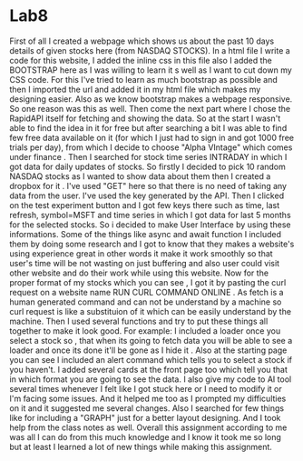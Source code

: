 # Lab8
 First of all I created a webpage which shows us about the past 10 days details of given stocks here (from NASDAQ STOCKS). In a html file I write a code for this website, I added the inline css in this file also I added the BOOTSTRAP here as I was willing to learn it s well as I want to cut down my CSS code. 
For this I've tried to learn as much bootstrap as possible and then I imported the url and added it in my html file which makes my designing easier.
Also as we know bootstrap makes a webpage responsive. So one reason was this as well.
Then come the next part where I chose the RapidAPI itself for fetching and showing the data. 
So at the start I wasn't able to find the idea in it for free but after searching a bit I was able to find few free data available on it (for which I just had to sign in and got 1000 free trials per day), from which I decide to choose "Alpha VIntage" which comes under finance . Then I searched for stock time series INTRADAY in which I got data for daily updates of stocks.
So firstly I decided to pick 10 random NASDAQ stocks as I wanted to show data about them then I created a dropbox for it .
I've used "GET" here so that there is no need of taking any data from the user.
I've used the key generated by the API.
Then I clicked on the test experiment button and I got few keys there such as time, last refresh, symbol=MSFT and time series in which I got data for last 5 months for the selected stocks. 
So i decided to make User Interface by using these informations.
Some of the things like async and await function I included them by doing some research and I got to know that they makes a website's using experience great in other words it make it work smoothly so that user's time will be not wasting on just buffering and also user could visit other website and do their work while using this website.
Now for the proper format of my stocks which you can see , I got it by pasting the curl request on a website name RUN CURL COMMAND ONLINE . 
As fetch is a human generated command and can not be understand by a machine so curl request is like a substituion of it which can be easily understand by the machine.
Then I used several functions and try to put these things all together to make it look good.
For example: I included a loader once you select a stock so , that when its going to fetch data you will be able to see a loader and once its done it'll be gone as I hide it .
 Also at the starting page you can see I included an alert command which tells you to select a stock if you haven't.
 I added several cards at the front page too which tell you that in which format you are going to see the data.
 I also give my code to AI tool several times whenever I felt like I got stuck here or I need to modify it or I'm facing some issues. And it helped me too as I prompted my difficulties on it and it suggested me several changes.
 Also I searched for few things like for including a "GRAPH" just for a better layout designing.
 And I took help from the class notes as well.
 Overall this assignment according to me was all I can do from this much knowledge and I know it took me so long but at least I learned a lot of new things while making this assignment.

